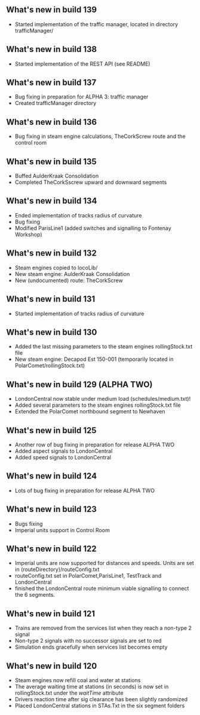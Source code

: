 ## What's new in build 139
- Started implementation of the traffic manager, located in directory trafficManager/ 

## What's new in build 138
- Started implementation of the REST API (see README)

## What's new in build 137
- Bug fixing in preparation for ALPHA 3: traffic manager
- Created trafficManager directory

## What's new in build 136
- Bug fixing in steam engine calculations, TheCorkScrew route and the control room

## What's new in build 135
- Buffed AulderKraak Consolidation
- Completed TheCorkSscrew upward and downward segments

## What's new in build 134
- Ended implementation of tracks radius of curvature
- Bug fixing
- Modified ParisLine1 (added switches and signalling to Fontenay Workshop)

## What's new in build 132
- Steam engines copied to locoLib/
- New steam engine: AulderKraak Consolidation
- New (undocumented) route: TheCorkScrew

## What's new in build 131
- Started implementation of tracks radius of curvature

## What's new in build 130
- Added the last missing parameters to the steam engines rollingStock.txt file
- New steam engine: Decapod Est 150-001 (temporarily located in PolarComet/rollingStock.txt)

## What's new in build 129 (ALPHA TWO)
- LondonCentral now stable under medium load (schedules/medium.txt)!
- Added several parameters to the steam engines rollingStock.txt file
- Extended the PolarComet northbound segment to Newhaven

## What's new in build 125
- Another row of bug fixing in preparation for release ALPHA TWO
- Added aspect signals to LondonCentral
- Added speed signals to LondonCentral

## What's new in build 124
- Lots of bug fixing in preparation for release ALPHA TWO

## What's new in build 123
- Bugs fixing
- Imperial units support in Control Room

## What's new in build 122
- Imperial units are now supported for distances and speeds. Units are set in (routeDirectory)/routeConfig.txt
- routeConfig.txt set in PolarComet,ParisLine1, TestTrack and LondonCentral
- finished the LondonCentral route minimum viable signalling to connect the 6 segments.

## What's new in build 121
- Trains are removed from the services list when they reach a non-type 2 signal
- Non-type 2 signals with no successor signals are set to red
- Simulation ends gracefully when services list becomes empty

## What's new in build 120
- Steam engines now refill coal and water at stations
- The average waiting time at stations (in seconds) is now set in rollingStock.txt under the *waitTime* attribute
- Drivers reaction time after sig clearance has been slightly randomized
- Placed LondonCentral stations in STAs.Txt in the six segment folders
